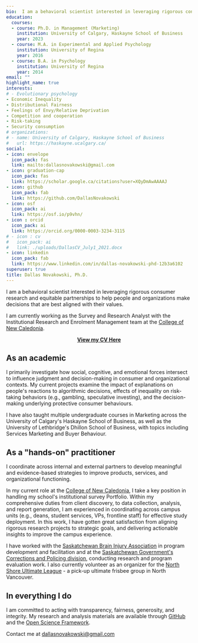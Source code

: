```yaml
---
bio:  I am a behavioral scientist interested in leveraging rigorous consumer research and equitable partnerships to help people and organizations make the decisions that are best aligned with their values.
education:
  courses:
  - course: Ph.D. in Management (Marketing)
    institution: University of Calgary, Haskayne School of Business
    year: 2023
  - course: M.A. in Experimental and Applied Psychology
    institution: University of Regina
    year: 2016
  - course: B.A. in Psychology
    institution: University of Regina
    year: 2014
email: ""
highlight_name: true
interests:
# - Evolutionary psychology
- Economic Inequality
- Distributional Fairness
- Feelings of Envy/Relative Deprivation
- Competition and cooperation
- Risk-taking
- Security consumption
# organizations:
# - name: University of Calgary, Haskayne School of Business
#   url: https://haskayne.ucalgary.ca/
social:
- icon: envelope
  icon_pack: fas
  link: mailto:dallasnovakowski@gmail.com
- icon: graduation-cap
  icon_pack: fas
  link: https://scholar.google.ca/citations?user=XQyDmAwAAAAJ
- icon: github
  icon_pack: fab
  link: https://github.com/DallasNovakowski
- icon: osf
  icon_pack: ai
  link: https://osf.io/p9vhn/
- icon : orcid
  icon_pack: ai
  link: https://orcid.org/0000-0003-3234-3115 
# - icon : cv
#   icon_pack: ai
#   link: ./uploads/DallasCV_July1_2021.docx
- icon: linkedin
  icon_pack: fab
  link: https://www.linkedin.com/in/dallas-novakowski-phd-12b3a6102
superuser: true
title: Dallas Novakowski, Ph.D.
---
```


I am a behavioral scientist interested in leveraging rigorous consumer research and equitable partnerships to help people and organizations make decisions that are best aligned with their values.

I am currently working as the Survey and Research Analyst with the Institutional Research and Enrolment Management team at the [College of New Caledonia](https://cnc.bc.ca/).

<center> 

[**View my CV Here**](https://docs.google.com/document/d/1YQyXYNVI-lz6aIExK0KynW5EbJjEGYMyc4U7-Be2G6s/edit?usp=sharing)

</center>


## As an academic

I primarily investigate how social, cognitive, and emotional forces intersect to influence judgment and decision-making in consumer and organizational contexts. My current projects examine the impact of explanations on people's reactions to algorithmic decisions, effects of inequality on risk-taking behaviors (e.g., gambling, speculative investing), and the decision-making underlying protective consumer behaviours.

I have also taught multiple undergraduate courses in Marketing across the University of Calgary's Haskayne School of Business, as well as the University of Lethbridge's Dhillon School of Business, with topics including Services Marketing and Buyer Behaviour.


## As a "hands-on" practitioner

I coordinate across internal and external partners to develop meaningful and evidence-based strategies to improve products, services, and organizational functioning. 

In my current role at the [College of New Caledonia](https://cnc.bc.ca/about/pir), I take a key position in handling my school's institutional survey Portfolio. Within my comprehensive duties from client discovery, to data collection, analysis, and report generation, I am experienced in coordinating across campus units (e.g., deans, student services, VPs, frontline staff) for effective study deployment. In this work, I have gotten great satisfaction from aligning rigorous research projects to strategic goals, and delivering actionable insights to improve the campus experience.

I have worked with the [Saskatchewan Brain Injury Association](https://www.sbia.ca) in program development and facilitation and at the [Saskatchewan Government's Corrections and Policing division](https://www.saskatchewan.ca/government/government-structure/ministries/corrections-policing-and-public-safety), conducting research and program evaluation work. I also currently volunteer as an organizer for the [North Shore Ultimate League](http://nsul.ca) - a pick-up ultimate frisbee group in North Vancouver.

## In everything I do

I am committed to acting with transparency, fairness, generosity, and integrity. My research and analysis materials are available through [GitHub](https://github.com/DallasNovakowski) and the [Open Science Framework](https://osf.io/p9vhn/).

Contact me at [dallasnovakowski\@gmail.com](mailto:dallasnovakowski@gmail.com)
